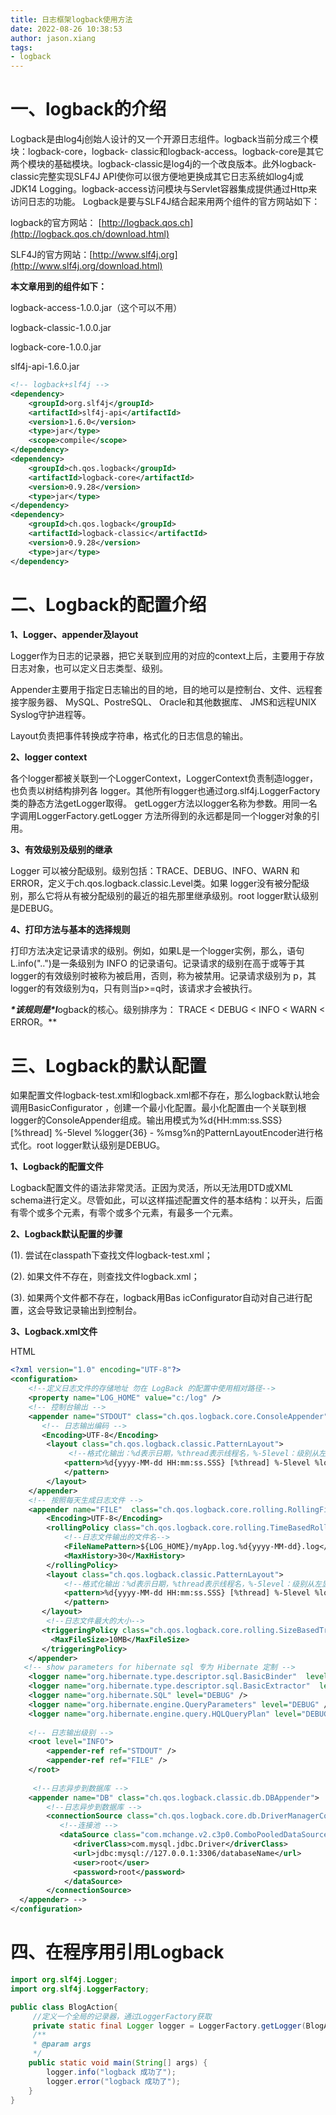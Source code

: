 ```yaml
---
title: 日志框架logback使用方法
date: 2022-08-26 10:38:53
author: jason.xiang
tags:
- logback
---
```


# 一、logback的介绍

Logback是由log4j创始人设计的又一个开源日志组件。logback当前分成三个模块：logback-core，logback- classic和logback-access。logback-core是其它两个模块的基础模块。logback-classic是log4j的一个改良版本。此外logback-classic完整实现SLF4J API使你可以很方便地更换成其它日志系统如log4j或JDK14 Logging。logback-access访问模块与Servlet容器集成提供通过Http来访问日志的功能。 Logback是要与SLF4J结合起来用两个组件的官方网站如下：

logback的官方网站： [http://logback.qos.ch](http://logback.qos.ch/download.html)

SLF4J的官方网站：[http://www.slf4j.org](http://www.slf4j.org/download.html)

**本文章用到的组件如下：**

logback-access-1.0.0.jar（这个可以不用）

logback-classic-1.0.0.jar

logback-core-1.0.0.jar

slf4j-api-1.6.0.jar



```xml
<!-- logback+slf4j -->  
<dependency>  
    <groupId>org.slf4j</groupId>  
    <artifactId>slf4j-api</artifactId>  
    <version>1.6.0</version>  
    <type>jar</type>  
    <scope>compile</scope>  
</dependency>  
<dependency>  
    <groupId>ch.qos.logback</groupId>  
    <artifactId>logback-core</artifactId>  
    <version>0.9.28</version>  
    <type>jar</type>  
</dependency>  
<dependency>  
    <groupId>ch.qos.logback</groupId>  
    <artifactId>logback-classic</artifactId>  
    <version>0.9.28</version>  
    <type>jar</type>  
</dependency>  
```

 

# 二、Logback的配置介绍

**1、Logger、appender及layout**

Logger作为日志的记录器，把它关联到应用的对应的context上后，主要用于存放日志对象，也可以定义日志类型、级别。

Appender主要用于指定日志输出的目的地，目的地可以是控制台、文件、远程套接字服务器、 MySQL、PostreSQL、 Oracle和其他数据库、 JMS和远程UNIX Syslog守护进程等。 

Layout负责把事件转换成字符串，格式化的日志信息的输出。

**2、logger context**

各个logger都被关联到一个LoggerContext，LoggerContext负责制造logger，也负责以树结构排列各 logger。其他所有logger也通过org.slf4j.LoggerFactory 类的静态方法getLogger取得。 getLogger方法以logger名称为参数。用同一名字调用LoggerFactory.getLogger 方法所得到的永远都是同一个logger对象的引用。

**3、有效级别及级别的继承**

Logger 可以被分配级别。级别包括：TRACE、DEBUG、INFO、WARN 和 ERROR，定义于ch.qos.logback.classic.Level类。如果 logger没有被分配级别，那么它将从有被分配级别的最近的祖先那里继承级别。root logger默认级别是DEBUG。

**4、打印方法与基本的选择规则**

打印方法决定记录请求的级别。例如，如果L是一个logger实例，那么，语句L.info("..")是一条级别为 INFO 的记录语句。记录请求的级别在高于或等于其logger的有效级别时被称为被启用，否则，称为被禁用。记录请求级别为 p，其logger的有效级别为q，只有则当p>=q时，该请求才会被执行。

***\*该规则是\**l****ogback的核心。级别排序为： TRACE < DEBUG < INFO < WARN < ERROR。** 

# 三、Logback的默认配置

如果配置文件logback-test.xml和logback.xml都不存在，那么logback默认地会调用BasicConfigurator ，创建一个最小化配置。最小化配置由一个关联到根logger的ConsoleAppender组成。输出用模式为%d{HH:mm:ss.SSS} [%thread] %-5level %logger{36} - %msg%n的PatternLayoutEncoder进行格式化。root logger默认级别是DEBUG。

**1、Logback的配置文件**

Logback配置文件的语法非常灵活。正因为灵活，所以无法用DTD或XML schema进行定义。尽管如此，可以这样描述配置文件的基本结构：以<configuration>开头，后面有零个或多个<appender>元素，有零个或多个<logger>元素，有最多一个<root>元素。

**2、Logback默认配置的步骤**

(1). 尝试在classpath下查找文件logback-test.xml；

(2). 如果文件不存在，则查找文件logback.xml；

(3). 如果两个文件都不存在，logback用Bas icConfigurator自动对自己进行配置，这会导致记录输出到控制台。

**3、Logback.xml文件**    

HTML

```xml
<?xml version="1.0" encoding="UTF-8"?>
<configuration>
    <!--定义日志文件的存储地址 勿在 LogBack 的配置中使用相对路径-->  
    <property name="LOG_HOME" value="c:/log" />  
    <!-- 控制台输出 -->   
    <appender name="STDOUT" class="ch.qos.logback.core.ConsoleAppender">
       <!-- 日志输出编码 -->  
       <Encoding>UTF-8</Encoding>   
        <layout class="ch.qos.logback.classic.PatternLayout">   
             <!--格式化输出：%d表示日期，%thread表示线程名，%-5level：级别从左显示5个字符宽度%msg：日志消息，%n是换行符--> 
            <pattern>%d{yyyy-MM-dd HH:mm:ss.SSS} [%thread] %-5level %logger{50} - %msg%n   
            </pattern>   
        </layout>   
    </appender>   
    <!-- 按照每天生成日志文件 -->   
    <appender name="FILE"  class="ch.qos.logback.core.rolling.RollingFileAppender">   
        <Encoding>UTF-8</Encoding>   
        <rollingPolicy class="ch.qos.logback.core.rolling.TimeBasedRollingPolicy">
            <!--日志文件输出的文件名-->
            <FileNamePattern>${LOG_HOME}/myApp.log.%d{yyyy-MM-dd}.log</FileNamePattern>   
            <MaxHistory>30</MaxHistory>
        </rollingPolicy>   
        <layout class="ch.qos.logback.classic.PatternLayout">  
            <!--格式化输出：%d表示日期，%thread表示线程名，%-5level：级别从左显示5个字符宽度%msg：日志消息，%n是换行符--> 
            <pattern>%d{yyyy-MM-dd HH:mm:ss.SSS} [%thread] %-5level %logger{50} - %msg%n   
            </pattern>   
       </layout> 
        <!--日志文件最大的大小-->
       <triggeringPolicy class="ch.qos.logback.core.rolling.SizeBasedTriggeringPolicy">
         <MaxFileSize>10MB</MaxFileSize>
       </triggeringPolicy>
    </appender> 
   <!-- show parameters for hibernate sql 专为 Hibernate 定制 -->  
    <logger name="org.hibernate.type.descriptor.sql.BasicBinder"  level="TRACE" />  
    <logger name="org.hibernate.type.descriptor.sql.BasicExtractor"  level="DEBUG" />  
    <logger name="org.hibernate.SQL" level="DEBUG" />  
    <logger name="org.hibernate.engine.QueryParameters" level="DEBUG" />  
    <logger name="org.hibernate.engine.query.HQLQueryPlan" level="DEBUG" />  
    
    <!-- 日志输出级别 -->
    <root level="INFO">   
        <appender-ref ref="STDOUT" />   
        <appender-ref ref="FILE" />   
    </root> 
     
     <!--日志异步到数据库 -->  
    <appender name="DB" class="ch.qos.logback.classic.db.DBAppender">
        <!--日志异步到数据库 --> 
        <connectionSource class="ch.qos.logback.core.db.DriverManagerConnectionSource">
           <!--连接池 --> 
           <dataSource class="com.mchange.v2.c3p0.ComboPooledDataSource">
              <driverClass>com.mysql.jdbc.Driver</driverClass>
              <url>jdbc:mysql://127.0.0.1:3306/databaseName</url>
              <user>root</user>
              <password>root</password>
            </dataSource>
        </connectionSource>
  </appender> -->
</configuration>
```

# 四、在程序用引用Logback

```java
import org.slf4j.Logger;
import org.slf4j.LoggerFactory;

public class BlogAction{
     //定义一个全局的记录器，通过LoggerFactory获取
     private static final Logger logger = LoggerFactory.getLogger(BlogAction.class); 
     /**
     * @param args
     */
    public static void main(String[] args) {
        logger.info("logback 成功了");
        logger.error("logback 成功了");
    }
}
```
